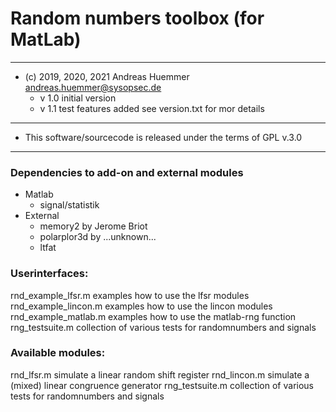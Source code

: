 # Random numbers toolbox (for MatLab)

------------------------------------------------------------------------
- (c) 2019, 2020, 2021 Andreas Huemmer <andreas.huemmer@sysopsec.de>
  - v 1.0     initial version
  - v 1.1     test features added
  see version.txt for mor details
------------------------------------------------------------------------
- This software/sourcecode is released under the terms of GPL v.3.0
------------------------------------------------------------------------

### Dependencies to add-on and external modules

* Matlab
   * signal/statistik
* External
   * memory2 by Jerome Briot
   * polarplor3d by ...unknown...
   * ltfat


### Userinterfaces:

rnd_example_lfsr.m      examples how to use the lfsr modules
rnd_example_lincon.m    examples how to use the lincon modules
rnd_example_matlab.m    examples how to use the matlab-rng function
rng_testsuite.m         collection of various tests for randomnumbers and signals

###  Available modules:

rnd_lfsr.m          simulate a linear random shift register
rnd_lincon.m        simulate a (mixed) linear congruence generator
rng_testsuite.m     collection of various tests for randomnumbers and signals
